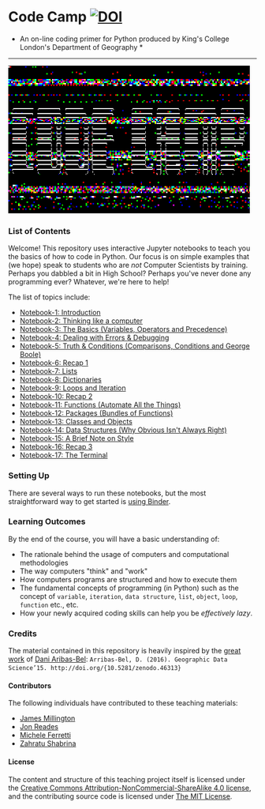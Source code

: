 # Code Camp [![DOI](https://zenodo.org/badge/DOI/10.5281/zenodo.3474043.svg)](https://doi.org/10.5281/zenodo.3474043)

* An on-line coding primer for Python produced by King's College London's Department of Geography *

---

![Code Camp](./img/code-camp.gif)


### List of Contents

Welcome! This repository uses interactive Jupyter notebooks to teach you the basics of how to code in Python. Our focus is on simple examples that (we hope) speak to students who are _not_ Computer Scientists by training. Perhaps you dabbled a bit in High School? Perhaps you've never done any programming ever? Whatever, we're here to help!

The list of topics include:
- [Notebook-1: Introduction](./notebook-01-getting-started.ipynb)
- [Notebook-2: Thinking like a computer](./notebook-02-thinking-like-a-computer.ipynb)
- [Notebook-3: The Basics (Variables, Operators and Precedence)](./notebook-03-basic-concepts.ipynb)
- [Notebook-4: Dealing with Errors & Debugging](./notebook-04-errors-and-debugging.ipynb)
- [Notebook-5: Truth & Conditions (Comparisons, Conditions and George Boole)](./notebook-05-truth-and-conditions.ipynb)
- [Notebook-6: Recap 1](./notebook-06-recap.ipynb)
- [Notebook-7: Lists](./notebook-07-lists.ipynb)
- [Notebook-8: Dictionaries](./notebook-08-dictionaries.ipynb)
- [Notebook-9: Loops and Iteration](./notebook-09-iteration.ipynb)
- [Notebook-10: Recap 2](./notebook-10-recap.ipynb)
- [Notebook-11: Functions (Automate All the Things)](./notebook-11-functions.ipynb)
- [Notebook-12: Packages (Bundles of Functions)](./notebook-12-packages.ipynb)
- [Notebook-13: Classes and Objects](./notebook-13-classes.ipynb)
- [Notebook-14: Data Structures (Why Obvious Isn't Always Right)](./notebook-14-data-structures.ipynb)
- [Notebook-15: A Brief Note on Style](./notebook-15-style.ipynb)
- [Notebook-16: Recap 3](./notebook-16-recap.ipynb)
- [Notebook-17: The Terminal](./notebook-17-terminal.ipynb)

### Setting Up

There are several ways to run these notebooks, but the most straightforward way to get started is [using Binder](https://mybinder.org/v2/gh/kingsgeocomp/code-camp/master).

### Learning Outcomes

By the end of the course, you will have a basic understanding of:

- The rationale behind the usage of computers and computational methodologies
- The way computers "think" and "work"
- How computers programs are structured and how to execute them
- The fundamental concepts of programming (in Python) such as the concept of `variable`, `iteration`, `data structure`, `list`, `object`, `loop`, `function` etc.,  etc.
- How your newly acquired coding skills can help you be _effectively lazy_.

### Credits
The material contained in this repository is heavily inspired by the [great work](http://darribas.org/gds15/index.html) of [Dani Aribas-Bel](https://twitter.com/darribas):
`Arribas-Bel, D. (2016). Geographic Data Science’15. http://doi.org/{10.5281/zenodo.46313}`

#### Contributors
The following individuals have contributed to these teaching materials: 
- [James Millington](https://github.com/jamesdamillington)
- [Jon Reades](https://github.com/jreades)
- [Michele Ferretti](https://github.com/miccferr)
- [Zahratu Shabrina](https://github.com/zarashabrina)

#### License
The content and structure of this teaching project itself is licensed under the [Creative Commons Attribution-NonCommercial-ShareAlike 4.0 license](https://creativecommons.org/licenses/by-nc-sa/4.0/), and the contributing source code is licensed under [The MIT License](https://opensource.org/licenses/mit-license.php).